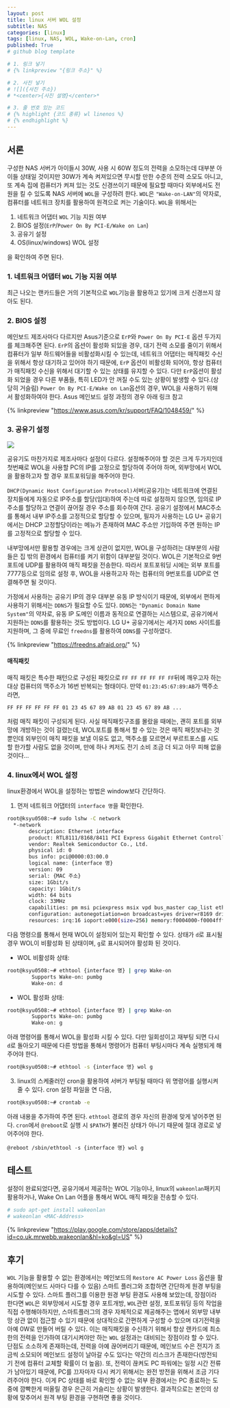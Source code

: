 ```yaml
---
layout: post
title: linux 서버 WOL 설정
subtitle: NAS
categories: [linux]
tags: [linux, NAS, WOL, Wake-on-Lan, cron]
published: True
# github blog template

# 1. 링크 넣기
# {% linkpreview "{링크 주소}" %}

# 2. 사진 넣기
# ![]({사진 주소})
# *<center>{사진 설명}</center>*

# 3. 줄 번호 있는 코드
# {% highlight {코드 종류} wl linenos %}
# {% endhighlight %}
---
```


## 서론

구성한 NAS 서버가 아이들시 30W, 사용 시 60W 정도의 전력을 소모하는데 대부분 아이들 상태일 것이지만 30W가 계속 켜져있으면 무시할 만한 수준의 전력 소모도 아니고, 또 계속 집에 컴퓨터가 켜져 있는 것도 신경쓰이기 때문에 필요할 때마다 외부에서도 전원을 킬 수 있도록 NAS 서버에 `WOL`을 구성하려 한다. `WOL`은 `"Wake-on-LAN"`의 약자로, 컴퓨터를 네트워크 장치를 활용하여 원격으로 켜는 기술이다. `WOL`을 위해서는 

1. 네트워크 어댑터 `WOL` 기능 지원 여부
2. BIOS 설정(`ErP`/`Power On By PCI-E/Wake on Lan`)
3. 공유기 설정
4. OS(linux/windows) WOL 설정

을 확인하여 주면 된다.

### 1. 네트워크 어댑터 `WOL` 기능 지원 여부

최근 나오는 랜카드들은 거의 기본적으로 `WOL`기능을 활용하고 있기에 크게 신경쓰지 않아도 된다.

### 2. BIOS 설정

메인보드 제조사마다 다르지만 Asus기준으로 `ErP`와 `Power On By PCI-E` 옵션 두가지를 체크해주면 된다. `ErP`의 옵션이 활성화 되있을 경우, 대기 전력 소모를 줄이기 위해서 컴퓨터가 일부 하드웨어들을 비활성화시킬 수 있는데, 네트워크 어댑터는 매직패킷 수신을 위해서 항상 대기하고 있어야 하기 때문에, `ErP` 옵션이 비활성화 되어야, 항상 컴퓨터가 매직패킷 수신을 위해서 대기할 수 있는 상태를 유지할 수 있다. 다만 `ErP`옵션이 활성화 되었을 경우 다른 부품들, 특히 LED가 안 꺼질 수도 있는 상황이 발생할 수 있다.(상당히 거슬림) `Power On By PCI-E/Wake on Lan`옵션의 경우, WOL을 사용하기 위해서 활성화하여야 한다. Asus 메인보드 설정 과정의 경우 아래 링크 참고

{% linkpreview "https://www.asus.com/kr/support/FAQ/1048459/" %}

### 3. 공유기 설정

![](https://onedrive.live.com/embed?resid=C5BC7ED83BDA0D3B%2111834&authkey=%21AGQRkwxENQWgWQA&width=923&height=751)

공유기도 마찬가지로 제조사마다 설정이 다르다. 설정해주어야 할 것은 크게 두가지인데 첫번째로 WOL을 사용할 PC의 IP를 고정으로 할당하여 주어야 하며, 외부망에서 WOL을 활용하고자 할 경우 포트포워딩을 해주어야 한다.

`DHCP(Dynamic Host Configuration Protocol)`서버(공유기)는 네트워크에 연결된 장치들에게 자동으로 IP주소를 할당(임대)하여 주는데 따로 설정하지 않으면, 임의로 IP주소를 할당하고 연결이 끊어질 경우 주소를 회수하여 간다. 공유기 설정에서 MAC주소를 통해서 내부 IP주소를 고정적으로 할당할 수 있으며, 필자가 사용하는 LG U+ 공유기에서는 DHCP 고정할당이라는 메뉴가 존재하여 MAC 주소만 기입하여 주면 원하는 IP를 고정적으로 할당할 수 있다.

내부망에서만 활용할 경우에는 크게 상관이 없지만, WOL을 구성하려는 대부분의 사람들은 집 밖의 환경에서 컴퓨터를 켜기 위함이 대부분일 것이다. WOL은 기본적으로 9번 포트에 UDP를 활용하여 매직 패킷을 전송한다. 따라서 포트포워딩 시에는 외부 포트를 7777등으로 임의로 설정 후, WOL을 사용하고자 하는 컴퓨터의 9번포트를 UDP로 연결해주면 될 것이다.

가정에서 사용하는 공유기 IP의 경우 대부분 유동 IP 방식이기 때문에, 외부에서 편하게 사용하기 위해서는 `DDNS`가 필요할 수도 있다. `DDNS`는 `"Dynamic Domain Name System"`의 약자로, 유동 IP 도메인 이름과 동적으로 연결하는 시스템으로, 공유기에서 지원하는 `DDNS`를 활용하는 것도 방법이다. LG U+ 공유기에서는 세가지 `DDNS` 사이트를 지원하며, 그 중에 무료인 `freedns`를 활용하여 `DDNS`를 구성하였다.

{% linkpreview "https://freedns.afraid.org/" %}

#### 매직패킷

매직 패킷은 특수한 패턴으로 구성된 패킷으로  `FF FF FF FF FF FF`뒤에 깨우고자 하는 대상 컴퓨터의 맥주소가 16번 반복되는 형태이다. 만약 `01:23:45:67:89:AB`가 맥주소라면, 
```
FF FF FF FF FF FF 01 23 45 67 89 AB 01 23 45 67 89 AB ...
```
처럼 매직 패킷이 구성되게 된다. 사실 매직패킷구조를 몰랐을 때에는, 괜히 포트를 외부망에 개방하는 것이 걸렸는데, WOL포트를 통해서 할 수 있는 것은 매직 패킷보내는 것 뿐인데 외부인이 매직 패킷을 보낼 이유도 없고, 맥주소를 모르면서 부르트포스를 시도할 한가할 사람도 없을 것이며, 만에 하나 켜저도 전기 소비 조금 더 되고 아무 피해 없을 것이다...

### 4. linux에서 WOL 설정

linux환경에서 WOL을 설정하는 방법은 window보다 간단하다.

1. 먼저 네트워크 어댑터의 `interface 명`을 확인한다.
```bash
root@ksyu0508:~# sudo lshw -C network
  *-network                 
       description: Ethernet interface
       product: RTL8111/8168/8411 PCI Express Gigabit Ethernet Controller
       vendor: Realtek Semiconductor Co., Ltd.
       physical id: 0
       bus info: pci@0000:03:00.0
       logical name: {interface 명}
       version: 09
       serial: {MAC 주소}
       size: 1Gbit/s
       capacity: 1Gbit/s
       width: 64 bits
       clock: 33MHz
       capabilities: pm msi pciexpress msix vpd bus_master cap_list ethernet physical tp mii 10bt 10bt-fd 100bt 100bt-fd 1000bt-fd autonegotiation
       configuration: autonegotiation=on broadcast=yes driver=r8169 driverversion=6.5.11-4-pve duplex=full firmware=rtl8168f-1_0.0.5 06/18/12 latency=0 link=yes multicast=yes port=twisted pair speed=1Gbit/s
       resources: irq:16 ioport:e000(size=256) memory:f0004000-f0004fff memory:f0000000-f0003fff
```

다음 명령으를 통해서 현재 WOL이 설정되어 있는지 확인할 수 있다. 상태가 `d`로 표시될 경우 WOL이 비활성화 된 상태이며, `g`로 표시되어야 활성화 된 것이다.

* WOL 비활성화 상태:
```bash
root@ksyu0508:~# ethtool {interface 명} | grep Wake-on
        Supports Wake-on: pumbg
        Wake-on: d
```

* WOL 활성화 상태:
```bash
root@ksyu0508:~# ethtool {interface 명} | grep Wake-on
        Supports Wake-on: pumbg
        Wake-on: g
```

아래 명령어를 통해서 WOL을 활성화 시킬 수 있다. 다만 일회성이고 재부팅 되면 다시 `d`로 돌아오기 때문에 다른 방법을 통해서 명령어가 컴퓨터 부팅시마다 계속 실행되게 해주어야 한다.

```bash
root@ksyu0508:~# ethtool -s {interface 명} wol g
```

3. linux의 스케줄러인 cron을 활용하여 서버가 부팅될 때마다 위 명령어를 실행시켜 줄 수 있다. cron 설정 파일을 연 다음,

```bash
root@ksyu0508:~# crontab -e
```

아래 내용을 추가하여 주면 된다. `ethtool` 경로의 경우 자신의 환경에 맞게 넣어주면 된다. `cron`에서 `@reboot`로 실행 시 `$PATH`가 불러진 상태가 아니기 때문에 절대 경로로 넣어주어야 한다.

```
@reboot /sbin/ethtool -s {interface 명} wol g
```

## 테스트
설정이 완료되었다면, 공유기에서 제공하는 WOL 기능이나, linux의 `wakeonlan`패키지 활용하거나, Wake On Lan 어플을 통해서 WOL 매직 패킷을 전송할 수 있다.

```bash
# sudo apt-get install wakeonlan
# wakeonlan <MAC-Address>
```

{% linkpreview "https://play.google.com/store/apps/details?id=co.uk.mrwebb.wakeonlan&hl=ko&gl=US" %}


## 후기
`WOL` 기능을 활용할 수 없는 환경에서는 메인보드의 `Restore AC Power Loss` 옵션을 활용하여(메인보드 사마다 다를 수 있음) 스마트 플러그와 조합하면 간단하게 원경 부팅을 시도할 수 있다. 스마트 플러그를 이용한 원경 부팅 환경도 사용해 보았는데, 장점이라 한다면 `WOL`은 외부망에서 시도할 경우 포트개방, `WOL`관련 설정, 포트포워딩 등의 작업을 직접 수행해야하지만, 스마트플러그의 경우 자체적으로 제공해주는 앱에서 외부망 내부망 상관 없이 접근할 수 있기 때문에 상대적으로 간편하게 구성할 수 있으며 대기전력을 아예 0W로 만들어 버릴 수 있다. 이는 매직패킷을 수신하기 위해서 항상 랜카드에 최소한의 전력을 인가하여 대기시켜야만 하는 `WOL` 설정과는 대비되는 장점이라 할 수 있다. 단점도 소소하게 존재하는데, 전력을 아예 끊어버리기 때문에, 메인보드 수은 전지가 조금씩 소모되어 메인보드 설정이 날아갈 수도 있다는 약간의 리스크가 존재한다(방전되기 전에 컴퓨터 교체할 확률이 더 높음). 또, 전력이 끊켜도 PC 파워에는 일정 시간 전류가 남아있기 때문에, PC를 끄자마자 다시 켜기 위해서는 완전 방전을 위해서 조금 기다려주어야 한다. 이게 PC 상태를 바로 확인할 수 없는 외부 환경에서는 PC 종료하는 도중에 깜빡한게 떠올릴 경우 은근히 거슬리는 상황이 발생한다. 결과적으로는 본인의 상황에 맞추어서 원격 부팅 환경을 구현하면 좋을 것이다.